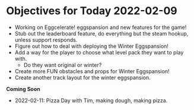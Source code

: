 # Objectives for Today 2022-02-09

- Working on Eggcelerate! eggspansion and new features for the game!
- Stub out the leaderboard feature, do everything but the steam hookup, unless support responds.
- Figure out how to deal with deploying the Winter Eggspansion!
- Add a way for the player to choose what level pack they want to play with.
  - Do they want original or winter?
- Create more FUN obstacles and props for Winter Eggspansion!
- Create another track layout for the winter eggspansion.

**Coming Soon**

- 2022-02-11: Pizza Day with Tim, making dough, making pizza.
